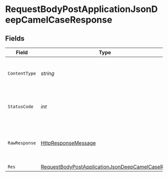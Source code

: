 # RequestBodyPostApplicationJsonDeepCamelCaseResponse


## Fields

| Field                                                                                                                       | Type                                                                                                                        | Required                                                                                                                    | Description                                                                                                                 |
| --------------------------------------------------------------------------------------------------------------------------- | --------------------------------------------------------------------------------------------------------------------------- | --------------------------------------------------------------------------------------------------------------------------- | --------------------------------------------------------------------------------------------------------------------------- |
| `ContentType`                                                                                                               | *string*                                                                                                                    | :heavy_check_mark:                                                                                                          | HTTP response content type for this operation                                                                               |
| `StatusCode`                                                                                                                | *int*                                                                                                                       | :heavy_check_mark:                                                                                                          | HTTP response status code for this operation                                                                                |
| `RawResponse`                                                                                                               | [HttpResponseMessage](https://learn.microsoft.com/en-us/dotnet/api/system.net.http.httpresponsemessage?view=net-5.0)        | :heavy_check_mark:                                                                                                          | Raw HTTP response; suitable for custom response parsing                                                                     |
| `Res`                                                                                                                       | [RequestBodyPostApplicationJsonDeepCamelCaseRes](../../Models/Operations/RequestBodyPostApplicationJsonDeepCamelCaseRes.md) | :heavy_minus_sign:                                                                                                          | OK                                                                                                                          |